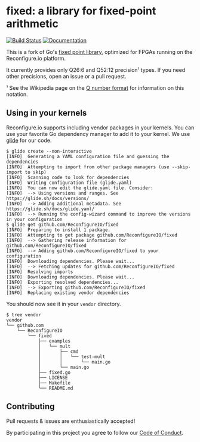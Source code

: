 fixed: a library for fixed-point arithmetic
===========================================

[![Build Status](https://travis-ci.org/ReconfigureIO/fixed.svg?branch=master)](https://travis-ci.org/ReconfigureIO/fixed)
[![Documentation](https://godoc.org/github.com/ReconfigureIO/fixed?status.svg)](http://godoc.org/github.com/ReconfigureIO/fixed)

This is a fork of Go's [fixed point library][gofixed], optimized for FPGAs running on the Reconfigure.io platform.

It currently provides only Q26:6 and Q52:12 precision¹ types. If you need other precisions, open an issue or a pull request.

¹ See the Wikipedia page on the [Q number format][q] for information on this notation.

[q]: https://en.wikipedia.org/wiki/Q_(number_format)
[gofixed]: https://godoc.org/golang.org/x/image/math/fixed


Using in your kernels
---------------------

Reconfigure.io supports including vendor packages in your kernels. You can use your favorite Go dependency manager to add it to your kernel. We use [glide](https://github.com/Masterminds/glide) for our code.

```
$ glide create --non-interactive
[INFO]  Generating a YAML configuration file and guessing the dependencies
[INFO]  Attempting to import from other package managers (use --skip-import to skip)
[INFO]  Scanning code to look for dependencies
[INFO]  Writing configuration file (glide.yaml)
[INFO]  You can now edit the glide.yaml file. Consider:
[INFO]  --> Using versions and ranges. See https://glide.sh/docs/versions/
[INFO]  --> Adding additional metadata. See https://glide.sh/docs/glide.yaml/
[INFO]  --> Running the config-wizard command to improve the versions in your configuration
$ glide get github.com/ReconfigureIO/fixed
[INFO]  Preparing to install 1 package.
[INFO]  Attempting to get package github.com/ReconfigureIO/fixed
[INFO]  --> Gathering release information for github.com/ReconfigureIO/fixed
[INFO]  --> Adding github.com/ReconfigureIO/fixed to your configuration
[INFO]  Downloading dependencies. Please wait...
[INFO]  --> Fetching updates for github.com/ReconfigureIO/fixed
[INFO]  Resolving imports
[INFO]  Downloading dependencies. Please wait...
[INFO]  Exporting resolved dependencies...
[INFO]  --> Exporting github.com/ReconfigureIO/fixed
[INFO]  Replacing existing vendor dependencies
```

You should now see it in your `vendor` directory.

```
$ tree vendor
vendor
└── github.com
    └── ReconfigureIO
        └── fixed
            ├── examples
            │   └── mult
            │       ├── cmd
            │       │   └── test-mult
            │       │       └── main.go
            │       └── main.go
            ├── fixed.go
            ├── LICENSE
            ├── Makefile
            └── README.md

```

Contributing
------------

Pull requests & issues are enthusiastically accepted!

By participating in this project you agree to follow our [Code of Conduct](CODE_OF_CONDUCT.md).
